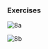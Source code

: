 ### Exercises

![8a](https://github.com/JeffKirui/alx-low_level_programming/assets/64260549/7cbf160f-1087-44d2-8415-e069b284ee23)

![8b](https://github.com/JeffKirui/alx-low_level_programming/assets/64260549/1241fe72-7abc-400c-ba0a-af13a99bc0cf)
